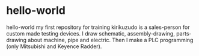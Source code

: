# hello-world
hello-world my first repository for training
kirikuzudo is a sales-person for custom made testing devices.
I draw schematic, assembly-drawing, parts-drawing about machine, pipe and electric.
Then I make a PLC programming (only Mitsubishi and Keyence Radder).
